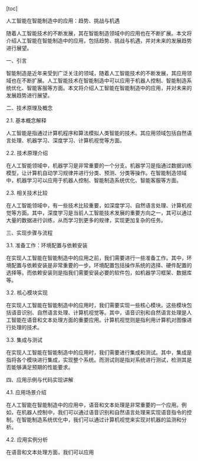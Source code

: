 
[toc]                    
                
                
人工智能在智能制造中的应用：趋势、挑战与机遇

随着人工智能技术的不断发展，其在智能制造领域中的应用也在不断扩展。本文将介绍人工智能在智能制造中的应用，包括趋势、挑战与机遇，并对未来的发展趋势进行展望。

一、引言

智能制造是近年来受到广泛关注的领域，随着人工智能技术的不断发展，其应用领域也在不断扩展。人工智能技术在智能制造中可以应用于机器人控制、智能制造系统优化、智能客服等方面。本文将介绍人工智能在智能制造中的应用，并对未来的发展趋势进行展望。

二、技术原理及概念

2.1. 基本概念解释

人工智能是指通过计算机程序和算法模拟人类智能的技术。其应用领域包括自然语言处理、机器学习、深度学习、计算机视觉等方面。

2.2. 技术原理介绍

在人工智能领域中，机器学习是非常重要的一个分支。机器学习是指通过数据训练模型，让计算机自动学习规律并进行分类、预测、分类等操作。在智能制造领域中，机器学习可以应用于机器人控制、智能制造系统优化、智能客服等方面。

2.3. 相关技术比较

在人工智能领域中，有一些技术比较重要，如深度学习、自然语言处理、计算机视觉等方面。其中，深度学习是当前人工智能技术发展的重要方向之一，其可以通过大量的数据进行训练，从而学习到更多的规律，实现更加复杂的任务。

三、实现步骤与流程

3.1. 准备工作：环境配置与依赖安装

在实现人工智能在智能制造中的应用之前，我们需要进行一些准备工作。其中，环境配置与依赖安装是非常重要的一步。环境配置包括操作系统的选择、硬件配置的选择等。而依赖安装则是指我们需要安装必要的软件包，如机器学习框架、数据库等。

3.2. 核心模块实现

在实现人工智能在智能制造中的应用时，我们需要实现一些核心模块。这些模块包括语音识别、自然语言处理、计算机视觉等。其中，语音识别和自然语言处理是人工智能在语音和文本处理方面的重要应用。计算机视觉则是指利用计算机对图像进行处理的技术。

3.3. 集成与测试

在实现人工智能在智能制造中的应用时，我们需要进行集成和测试。其中，集成是指将各个模块进行集成，实现整个系统。而测试则是指对系统进行测试，检测其是否能够满足预期的性能要求。

四、应用示例与代码实现讲解

4.1. 应用场景介绍

在人工智能在智能制造中的应用中，语音和文本处理是非常重要的一个应用。例如，在机器人控制中，我们可以通过语音识别和自然语言处理来实现语音指令的控制。在智能制造系统优化中，我们可以通过计算机视觉来实现对机器的监测和分析。



4.2. 应用实例分析

在语音和文本处理方面，我们可以应用

